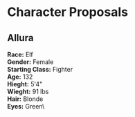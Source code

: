 # Character Proposals

## Allura
**Race:** Elf\
**Gender:** Female\
**Starting Class:** Fighter\
**Age:** 132\
**Hieght:** 5'4"\
**Wieght:** 91 lbs\
**Hair:** Blonde\
**Eyes:** Green\

